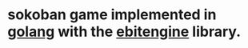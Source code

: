 # sokoban game implemented in [golang](https://go.dev) with the [ebitengine](https://ebitengine.org/) library.
